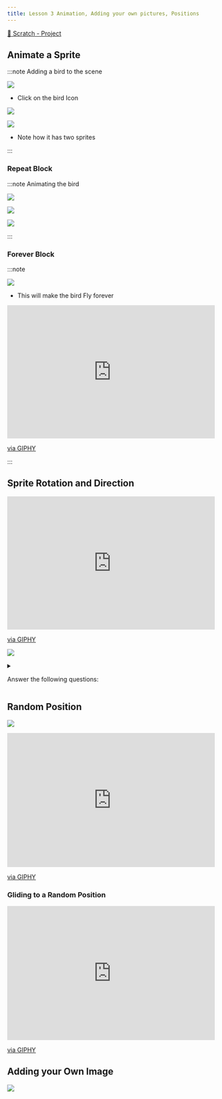 ```yaml
---
title: Lesson 3 Animation, Adding your own pictures, Positions
---
```


[📝 Scratch - Project](https://scratch.mit.edu/projects/713955620/editor)


## Animate a Sprite

:::note Adding a bird to the scene

![](../static/img/2022-07-11-07-06-40.png)

- Click on the bird Icon

![](../static/img/2022-07-11-07-02-13.png)

![](../static/img/2022-07-11-07-02-36.png)

- Note how it has two sprites

:::

### Repeat Block

:::note Animating the bird


![](@site/static/gif/l3-bird-1.gif)

![](../static/img/2022-07-11-07-06-18.png)

![](@site/static/gif/l3-bird-1.gif)

:::


### Forever Block

:::note

![](2022-07-13-12-25-06.png)

- This will make the bird Fly forever

<iframe src="https://giphy.com/embed/RcMj43IhCJIEUzxWKu" width="480" height="308" frameBorder="0" class="giphy-embed" allowFullScreen></iframe><p><a href="https://giphy.com/gifs/forever-scratch-RcMj43IhCJIEUzxWKu">via GIPHY</a></p>

:::

## Sprite Rotation and Direction

<iframe src="https://giphy.com/embed/BtsyEdzNmdYAj8tyyu" width="480" height="308" frameBorder="0" class="giphy-embed" allowFullScreen></iframe><p><a href="https://giphy.com/gifs/scratch-rotation-BtsyEdzNmdYAj8tyyu">via GIPHY</a></p>

![](2022-07-13-11-31-43.png)



<details>
<summary>

Answer the following questions:
</summary>

What is the 'direction' value when the sprite is pointing right/East? 90

What is the 'direction' value when the sprite is pointing left/West? -90

What is the 'direction' value when the sprite is pointing down/South?180

What is the 'direction' value when the sprite is pointing up/North? 0

For this animation, make sure the Left/Right option is selected.


</details>

## Random Position

![](2022-07-13-12-38-32.png)

<iframe src="https://giphy.com/embed/wNvqf2ax2Rzaoom1MB" width="480" height="310" frameBorder="0" class="giphy-embed" allowFullScreen></iframe><p><a href="https://giphy.com/gifs/random-scratch-wNvqf2ax2Rzaoom1MB">via GIPHY</a></p>


### Gliding to a Random Position

<iframe src="https://giphy.com/embed/559Ro16gXhHrar4WGp" width="480" height="310" frameBorder="0" class="giphy-embed" allowFullScreen></iframe><p><a href="https://giphy.com/gifs/random-glide-559Ro16gXhHrar4WGp">via GIPHY</a></p>


## Adding your Own Image

![](./howtoadd.gif)


